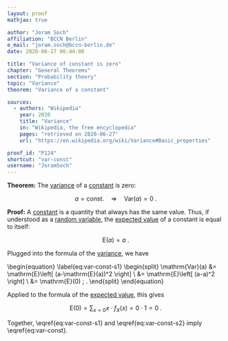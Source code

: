 ```yaml
---
layout: proof
mathjax: true

author: "Joram Soch"
affiliation: "BCCN Berlin"
e_mail: "joram.soch@bccn-berlin.de"
date: 2020-06-27 06:44:00

title: "Variance of constant is zero"
chapter: "General Theorems"
section: "Probability theory"
topic: "Variance"
theorem: "Variance of a constant"

sources:
  - authors: "Wikipedia"
    year: 2020
    title: "Variance"
    in: "Wikipedia, the free encyclopedia"
    pages: "retrieved on 2020-06-27"
    url: "https://en.wikipedia.org/wiki/Variance#Basic_properties"

proof_id: "P124"
shortcut: "var-const"
username: "JoramSoch"
---
```



**Theorem:** The [variance](/D/var) of a [constant](/D/const) is zero:

$$ \label{eq:var-const}
a = \text{const.} \quad \Rightarrow \quad \mathrm{Var}(a) = 0 \; .
$$


**Proof:** A [constant](/D/const) is a quantity that always has the same value. Thus, if understood as a [random variable](/D/rvar), the [expected value](/D/mean) of a constant is equal to itself:

$$ \label{eq:mean-const}
\mathrm{E}(a) = a \; .
$$

Plugged into the formula of the [variance](/D/var), we have

\begin{equation} \label{eq:var-const-s1}
\begin{split}
\mathrm{Var}(a) &= \mathrm{E}\left[ (a-\mathrm{E}(a))^2 \right] \\
&= \mathrm{E}\left[ (a-a)^2 \right] \\
&= \mathrm{E}(0) \; .
\end{split}
\end{equation}

Applied to the formula of the [expected value](/D/mean), this gives

$$ \label{eq:var-const-s2}
\mathrm{E}(0) = \sum_{x=0} x \cdot f_X(x) = 0 \cdot 1 = 0 \; .
$$

Together, \eqref{eq:var-const-s1} and \eqref{eq:var-const-s2} imply \eqref{eq:var-const}.